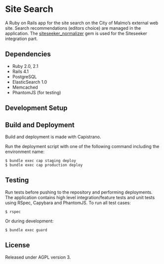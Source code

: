 # Site Search

A Ruby on Rails app for the site search on the City of Malmo’s external web site. Search recommendations (editors choice) are managed in the application. The [siteseeker_normalizer](https://github.com/malmostad/siteseeker_normalizer) gem is used for the Siteseeker integration part.

## Dependencies
* Ruby 2.0, 2.1
* Rails 4.1
* PostgreSQL
* ElasticSearch 1.0
* Memcached
* PhantomJS (for testing)

## Development Setup

## Build and Deployment
Build and deployment is made with Capistrano.

Run the deployment script with one of the following command including the environment name:

```
$ bundle exec cap staging deploy
$ bundle exec cap production deploy
```

## Testing
Run tests before pushing to the repository and performing deployments. The application contains high level integration/feature tests and unit tests using RSpec, Capybara and PhantomJS. To run all test cases:

```shell
$ rspec
```
Or during development:

```shell
$ bundle exec guard
```

## License
Released under AGPL version 3.
